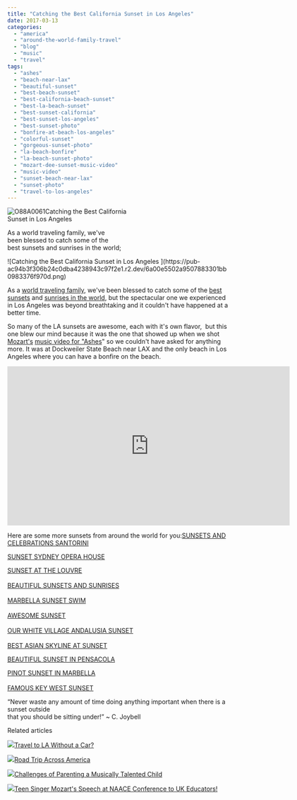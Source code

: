 ```yaml
---
title: "Catching the Best California Sunset in Los Angeles"
date: 2017-03-13
categories: 
  - "america"
  - "around-the-world-family-travel"
  - "blog"
  - "music"
  - "travel"
tags: 
  - "ashes"
  - "beach-near-lax"
  - "beautiful-sunset"
  - "best-beach-sunset"
  - "best-california-beach-sunset"
  - "best-la-beach-sunset"
  - "best-sunset-california"
  - "best-sunset-los-angeles"
  - "best-sunset-photo"
  - "bonfire-at-beach-los-angeles"
  - "colorful-sunset"
  - "gorgeous-sunset-photo"
  - "la-beach-bonfire"
  - "la-beach-sunset-photo"
  - "mozart-dee-sunset-music-video"
  - "music-video"
  - "sunset-beach-near-lax"
  - "sunset-photo"
  - "travel-to-los-angeles"
---
```


![O88A0061](https://pub-ac94b3f306b24c0dba4238943c97f2e1.r2.dev/6a00e5502a9507883301bb098336ab970d-scaled.jpg)Catching the Best California  
Sunset in Los Angeles   
  
As a world traveling family, we've  
been blessed to catch some of the  
best sunsets and sunrises in the world;

<!--more--> ![Catching the Best California Sunset in Los Angeles ](https://pub-ac94b3f306b24c0dba4238943c97f2e1.r2.dev/6a00e5502a9507883301bb0983376f970d.png)  
  
As a [world traveling family](http://soultravelers3new.local/2012/12/around-the-world-family-travel.html "world traveling family"), we've been blessed to catch some of the [best sunsets](http://soultravelers3new.local/2012/10/sweet-sunset.html "best sunsets around the world ") and [sunrises in the world](http://soultravelers3new.local/2012/10/spectacular-sunrise-and-quote.html "beautiful sunrises around the world "), but the spectacular one we experienced in Los Angeles was beyond breathtaking and it couldn't have happened at a better time.  
  
So many of the LA sunsets are awesome, each with it's own flavor,  but this one blew our mind because it was the one that showed up when we shot [Mozart's](http://soultravelers3new.local/2016/04/mozart-wins-best-actress-award-.html "Mozart Dee actress, singer, songwriter") [music video for "Ashes](https://www.youtube.com/watch?v=qae-0U9WsRE "Ashes music video by Mozart Dee")" so we couldn't have asked for anything more. It was at Dockweiler State Beach near LAX and the only beach in Los Angeles where you can have a bonfire on the beach.  
  

<iframe allowfullscreen src="https://www.youtube.com/embed/qae-0U9WsRE" width="640" height="360" frameborder="0"></iframe>

  
  

Here are some more sunsets from around the world for you:[SUNSETS AND CELEBRATIONS SANTORINI](http://soultravelers3new.local/2007/06/sunsets-celebra.html "SUNSETS AND CELEBRATIONS SANTORINI")   
  
[SUNSET SYDNEY OPERA HOUSE](http://soultravelers3new.local/2012/09/visiting-the-sydney-opera-house-must-see-australia-travel.html "SUNSET SYDNEY OPERA HOUSE")  
  
[SUNSET AT THE LOUVRE](http://soultravelers3new.local/2011/03/-family-travel-paris-france-louvre-photo.html#more "SUNSET AT THE LOUVRE ")  
[  
BEAUTIFUL SUNSETS AND SUNRISES](http://soultravelers3new.local/2011/11/beautiful-sunrises-and-sunsets.html "BEAUTIFUL SUNRISE AND SUNSETS")  
[  
MARBELLA SUNSET SWIM](http://soultravelers3new.local/2007/02/marbella-sunset.html "MARBELLA SUNSET SWIM")  
[  
AWESOME SUNSET](http://soultravelers3new.local/2012/05/awesome-sunset.html "AWESOME SUNSET")  
[  
OUR WHITE VILLAGE ANDALUSIA SUNSET  
](http://soultravelers3new.local/2010/03/family-travel-photo-spain-family-travel-sunset-on-road-trip-in-europe-andalusia-4hww-rolf-potts-tim-.html "ANDALUSIA SUNSET")  
[BEST ASIAN SKYLINE AT SUNSET](http://soultravelers3new.local/2012/08/best-asian-skyline-at-sunset.html "BEST ASIAN SKYLINE SUNSET")  
  
[BEAUTIFUL SUNSET IN PENSACOLA](http://soultravelers3new.local/2012/08/beautiful-sunset-in-pensacola-florida.html "BEAUTIFUL SUNSET PENSACOLA")  
  
[PINOT SUNSET IN MARBELLA](http://soultravelers3new.local/2007/03/pinot-sunset-in.html "PINOT SUNSET IN MARBELLA")  
[  
FAMOUS KEY WEST SUNSET](http://soultravelers3new.local/2012/09/world-famous-key-west-sunset.html "FAMOUS KEY WEST SUNSET")  
  

“Never waste any amount of time doing anything important when there is a sunset outside   
that you should be sitting under!” ~ C. Joybell

  
  
  

Related articles

[![](http://i.zemanta.com/355703992_80_80.jpg)](http://soultravelers3new.local/2015/08/travel-to-la-without-a-car-.html)[Travel to LA Without a Car?](http://soultravelers3new.local/2015/08/travel-to-la-without-a-car-.html)

[![](http://i.zemanta.com/354543600_80_80.jpg)](http://soultravelers3new.local/2015/07/road-trip-across-america.html)[Road Trip Across America](http://soultravelers3new.local/2015/07/road-trip-across-america.html)

[![](http://i.zemanta.com/329726319_80_80.jpg)](http://soultravelers3new.local/2015/03/challenges-of-parenting-a-muscially-talented-child.html)[Challenges of Parenting a Musically Talented Child](http://soultravelers3new.local/2015/03/challenges-of-parenting-a-muscially-talented-child.html)

[![](http://i.zemanta.com/341931598_80_80.jpg)](http://soultravelers3new.local/2015/05/teen-singer-mozarts-speech-at-naace-conference-to-uk-educators.html)[Teen Singer Mozart's Speech at NAACE Conference to UK Educators!](http://soultravelers3new.local/2015/05/teen-singer-mozarts-speech-at-naace-conference-to-uk-educators.html)
